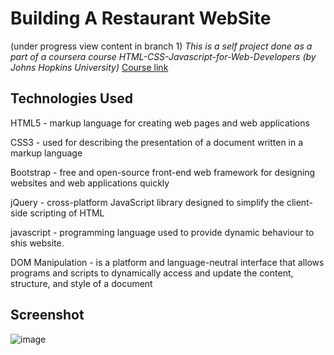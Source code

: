 # Building A Restaurant WebSite

(under progress view content in branch 1)
*This is a self project done as a part of a coursera course *HTML-CSS-Javascript-for-Web-Developers (by Johns Hopkins University)** 
[Course link](https://www.coursera.org/learn/html-css-javascript-for-web-developers)

## Technologies Used
HTML5 - markup language for creating web pages and web applications

CSS3 - used for describing the presentation of a document written in a markup language

Bootstrap - free and open-source front-end web framework for designing websites and web applications quickly

jQuery - cross-platform JavaScript library designed to simplify the client-side scripting of HTML

javascript - programming language used to provide dynamic behaviour to shis website.

DOM Manipulation - is a platform and language-neutral interface that allows programs and scripts to dynamically access and update the content, structure, and style of a document

## Screenshot

![image](https://user-images.githubusercontent.com/51289274/125025908-292b6b80-e0a1-11eb-820e-d2ef3f6684b2.png)
